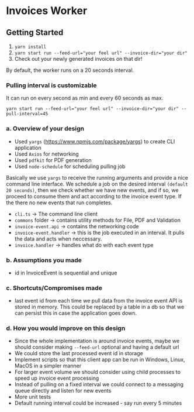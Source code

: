 # Invoices Worker

## Getting Started
1. `yarn install`
2. `yarn start run --feed-url="your feel url" --invoice-dir="your dir"`
3. Check out your newly generated invoices on that dir!

By default, the worker runs on a 20 seconds interval.

### Pulling interval is customizable
It can run on every second as min and every 60 seconds as max.

`yarn start run --feed-url="your feel url" --invoice-dir="your dir" --pull-interval=45`


### a. Overview of your design
- Used `yargs` (https://www.npmjs.com/package/yargs) to create CLI application
- Used `Axios` for networking
- Used `pdfkit` for PDF generation
- Used `node-schedule` for scheduling pulling job

Basically we use `yargs` to receive the running arguments and provide a nice command line interface.
We schedule a job on the desired interval `(default 20 seconds)`, then we check whether we have new events, and if so, we proceed to consume them and act according to the invoice event type. If the there no new events that run completes.

- `cli.ts` -> The command line client
- `commons` folder -> contains utility methods for File, PDF and Validation
- `invoice-event.api` -> contains the networking code
- `invoice-event.handler` -> this is the job executed in an interval. It pulls the data and acts when neccessary.
- `invoice.handler` -> handles what do with each event type

### b. Assumptions you made
- id in InvoiceEvent is sequential and unique

### c. Shortcuts/Compromises made
- last event id from each time we pull data from the invoice event API is stored in memory. 
This could be replaced by a table in a db so that we can persist this in case the application goes down.

### d. How you would improve on this design
- Since the whole implementation is around invoice events, maybe we should consider making `--feed-url` optional and having a default url
- We could store the last processed event id in storage
- Implement scripts so that this client app can be run in Windows, Linux, MacOS in a simpler manner
- For larger event volume we should consider using child processes to speed up invoice event processing
- Instead of pulling on a fixed interval we could connect to a messaging queue directly and listen for new events
- More unit tests
- Default running interval could be increased - say run every 5 minutes
